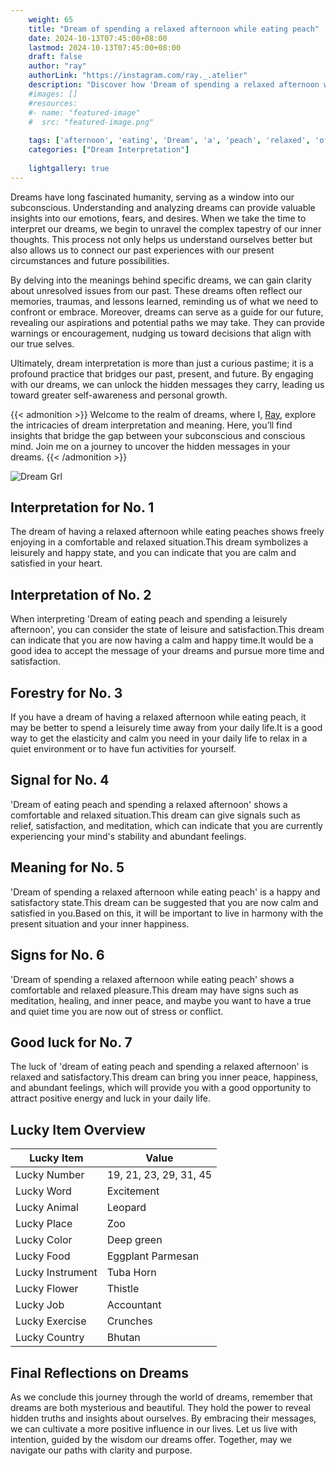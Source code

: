 ```yaml
---
    weight: 65
    title: "Dream of spending a relaxed afternoon while eating peach"  # Assuming 'title' column exists
    date: 2024-10-13T07:45:00+08:00
    lastmod: 2024-10-13T07:45:00+08:00
    draft: false
    author: "ray"
    authorLink: "https://instagram.com/ray._.atelier"
    description: "Discover how 'Dream of spending a relaxed afternoon while eating peach' can interpret your future and uncover its significant meanings in your life."
    #images: []
    #resources:
    #- name: "featured-image"
    #  src: "featured-image.png"
    
    tags: ['afternoon', 'eating', 'Dream', 'a', 'peach', 'relaxed', 'of', 'while', 'spending']
    categories: ["Dream Interpretation"]
    
    lightgallery: true
---
```

    
Dreams have long fascinated humanity, serving as a window into our subconscious. Understanding and analyzing dreams can provide valuable insights into our emotions, fears, and desires. When we take the time to interpret our dreams, we begin to unravel the complex tapestry of our inner thoughts. This process not only helps us understand ourselves better but also allows us to connect our past experiences with our present circumstances and future possibilities.

By delving into the meanings behind specific dreams, we can gain clarity about unresolved issues from our past. These dreams often reflect our memories, traumas, and lessons learned, reminding us of what we need to confront or embrace. Moreover, dreams can serve as a guide for our future, revealing our aspirations and potential paths we may take. They can provide warnings or encouragement, nudging us toward decisions that align with our true selves.

Ultimately, dream interpretation is more than just a curious pastime; it is a profound practice that bridges our past, present, and future. By engaging with our dreams, we can unlock the hidden messages they carry, leading us toward greater self-awareness and personal growth.

{{< admonition >}}
Welcome to the realm of dreams, where I, [Ray](https://instagram.com/ray._.atelier), explore the intricacies of dream interpretation and meaning. Here, you’ll find insights that bridge the gap between your subconscious and conscious mind. Join me on a journey to uncover the hidden messages in your dreams.
{{< /admonition >}}

![Dream Grl](https://cdn.pixabay.com/photo/2017/11/02/03/35/gothic-2910057_1280.jpg "Dream Grl")

## Interpretation for No. 1
The dream of having a relaxed afternoon while eating peaches shows freely enjoying in a comfortable and relaxed situation.This dream symbolizes a leisurely and happy state, and you can indicate that you are calm and satisfied in your heart.

## Interpretation of No. 2
When interpreting 'Dream of eating peach and spending a leisurely afternoon', you can consider the state of leisure and satisfaction.This dream can indicate that you are now having a calm and happy time.It would be a good idea to accept the message of your dreams and pursue more time and satisfaction.

## Forestry for No. 3
If you have a dream of having a relaxed afternoon while eating peach, it may be better to spend a leisurely time away from your daily life.It is a good way to get the elasticity and calm you need in your daily life to relax in a quiet environment or to have fun activities for yourself.

## Signal for No. 4
'Dream of eating peach and spending a relaxed afternoon' shows a comfortable and relaxed situation.This dream can give signals such as relief, satisfaction, and meditation, which can indicate that you are currently experiencing your mind's stability and abundant feelings.

## Meaning for No. 5
'Dream of spending a relaxed afternoon while eating peach' is a happy and satisfactory state.This dream can be suggested that you are now calm and satisfied in you.Based on this, it will be important to live in harmony with the present situation and your inner happiness.

## Signs for No. 6
'Dream of spending a relaxed afternoon while eating peach' shows a comfortable and relaxed pleasure.This dream may have signs such as meditation, healing, and inner peace, and maybe you want to have a true and quiet time you are now out of stress or conflict.

## Good luck for No. 7
The luck of 'dream of eating peach and spending a relaxed afternoon' is relaxed and satisfactory.This dream can bring you inner peace, happiness, and abundant feelings, which will provide you with a good opportunity to attract positive energy and luck in your daily life.

## Lucky Item Overview
| Lucky Item          | Value              |
|---------------|--------------------|
| Lucky Number        | 19, 21, 23, 29, 31, 45  |
| Lucky Word          | Excitement |
| Lucky Animal        | Leopard |
| Lucky Place         | Zoo     |
| Lucky Color         | Deep green     |
| Lucky Food          | Eggplant Parmesan      |
| Lucky Instrument    | Tuba Horn |
| Lucky Flower        | Thistle    |
| Lucky Job           | Accountant       |
| Lucky Exercise      | Crunches  |
| Lucky Country       | Bhutan    |


##  Final Reflections on Dreams

As we conclude this journey through the world of dreams, remember that dreams are both mysterious and beautiful. They hold the power to reveal hidden truths and insights about ourselves. By embracing their messages, we can cultivate a more positive influence in our lives. Let us live with intention, guided by the wisdom our dreams offer. Together, may we navigate our paths with clarity and purpose.
